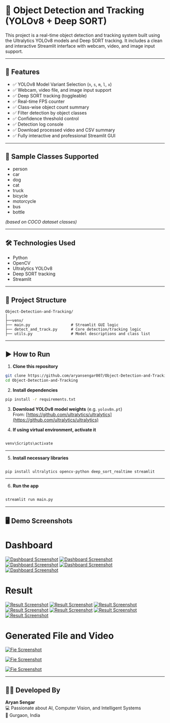 # 🎯 Object Detection and Tracking (YOLOv8 + Deep SORT) 

This project is a real-time object detection and tracking system built using the Ultralytics YOLOv8 models and Deep SORT tracking. It includes a clean and interactive Streamlit interface with webcam, video, and image input support.

---

## 🚀 Features

- ✅ YOLOv8 Model Variant Selection (`n`, `s`, `m`, `l`, `x`)
- ✅ Webcam, video file, and image input support
- ✅ Deep SORT tracking (toggleable)
- ✅ Real-time FPS counter
- ✅ Class-wise object count summary
- ✅ Filter detection by object classes
- ✅ Confidence threshold control
- ✅ Detection log console
- ✅ Download processed video and CSV summary
- ✅ Fully interactive and professional Streamlit GUI

---

## 📸 Sample Classes Supported

- person
- car
- dog
- cat
- truck
- bicycle
- motorcycle
- bus
- bottle

*(based on COCO dataset classes)*

---

## 🛠️ Technologies Used

- Python
- OpenCV
- Ultralytics YOLOv8
- Deep SORT tracking
- Streamlit

---

## 📂 Project Structure

```
Object-Detection-and-Tracking/
│
├──venv/
├── main.py                  # Streamlit GUI logic
├── detect_and_track.py      # Core detection/tracking logic
├── utils.py                 # Model descriptions and class list
```

---

## ▶️ How to Run

1. **Clone this repository**  
```bash
git clone https://github.com/aryansengar007/Object-Detection-and-Tracking.git
cd Object-Detection-and-Tracking
```

2. **Install dependencies**
```bash
pip install -r requirements.txt
```

3. **Download YOLOv8 model weights** (e.g. `yolov8n.pt`)  
From: [https://github.com/ultralytics/ultralytics](https://github.com/ultralytics/ultralytics)


4. **If using virtual environment, activate it**
```bash

venv\Scripts\activate
```
---

5. **Install necessary libraries**
```bash

pip install ultralytics opencv-python deep_sort_realtime streamlit
```
---

6. **Run the app**
```bash

streamlit run main.py
```

---

## 🖥️ Demo Screenshots
 
 # Dashboard 
 [![Dashboard Screenshot](assets/dashboard_1.png)](assets/dashboard_1.png)
 [![Dashboard Screenshot](assets/dashboard_2.png)](assets/dashboard_2.png)
 [![Dashboard Screenshot](assets/dashboard_3.png)](assets/dashboard_3.png)
 [![Dashboard Screenshot](assets/dashboard_4.png)](assets/dashboard_4.png)
 [![Dashboard Screenshot](assets/dashboard_5.png)](assets/dashboard_5.png)

 # Result
 [![Result Screenshot](assets/prediction_result_1.jpg)](assets/prediction_result_1.jpg)
 [![Result Screenshot](assets/prediction_result_2_2.1.png)](assets/prediction_result_2_2.1.png)
 [![Result Screenshot](assets/prediction_result_2_2.2.png)](assets/prediction_result_2_2.2.png)
 [![Result Screenshot](assets/prediction_result_2_2.3.png)](assets/prediction_result_2_2.3.png)
 [![Result Screenshot](assets/prediction_result_3_3.1.png)](assets/prediction_result_3_3.1.png)
 [![Result Screenshot](assets/prediction_result_3_3.2.png)](assets/prediction_result_3_3.2.png)
 [![Result Screenshot](assets/prediction_result_3_3.3.png)](assets/prediction_result_3_3.3.png)

 # Generated File and Video
 [![Fie Screenshot](assets/file_preview_1.png)](assets/file_preview_1.png)
 
 [![Fie Screenshot](assets/file_preview_2.png)](assets/file_preview_2.png)
 
 [![Fie Screenshot](assets/file_preview_3.png)](assets/file_preview_3.png)
 
---

## 🙋‍♂️ Developed By

**Aryan Sengar**  
💻 Passionate about AI, Computer Vision, and Intelligent Systems  
📍 Gurgaon, India
